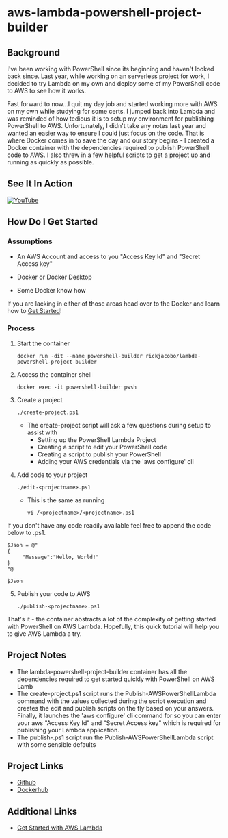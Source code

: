 # aws-lambda-powershell-project-builder

## Background

I've been working with PowerShell since its beginning and haven't looked back since. Last year, while working on an serverless project for work, I decided to try Lambda on my own and deploy some of my PowerShell code to AWS to see how it works. 

Fast forward to now...I quit my day job and started working more with AWS on my own while studying for some certs. I jumped back into Lambda and was reminded of how tedious it is to setup my environment for publishing PowerShell to AWS. Unfortunately, I didn't take any notes last year and wanted an easier way to ensure I could just focus on the code. That is where Docker comes in to save the day and our story begins - I created a Docker container with the dependencies required to publish PowerShell code to AWS. I also threw in a few helpful scripts to get a project up and running as quickly as possible. 



## See It In Action

[![YouTube](http://img.youtube.com/vi/jHd2FU3ISIs/0.jpg)](https://youtu.be/jHd2FU3ISIs)


## How Do I Get Started

### Assumptions

- An AWS Account and access to you "Access Key Id" and "Secret Access key"
- Docker or Docker Desktop

- Some Docker know how

If you are lacking in either of those areas head over to the Docker and learn how to [Get Started](https://www.docker.com/get-started)!



### Process

1. Start the container

   ````
   docker run -dit --name powershell-builder rickjacobo/lambda-powershell-project-builder
   ````

2. Access the container shell

   ````
   docker exec -it powershell-builder pwsh
   ````

3. Create a project

   ````
   ./create-project.ps1
   ````

   - The create-project script will ask a few questions during setup to assist with
     - Setting up the PowerShell Lambda Project
     - Creating a script to edit your PowerShell code
     - Creating a script to publish your PowerShell
     - Adding your AWS credentials via the 'aws configure' cli

4. Add code to your project

   ````
   ./edit-<projectname>.ps1
   ````

   - This is the same as running

     ````
     vi /<projectname>/<projectname>.ps1
     ````

If you don't have any code readily available feel free to append the code below to <projectname>.ps1.

````
$Json = @"
{
     "Message":"Hello, World!"
}
"@

$Json
````



5. Publish your code to AWS

   ````
   ./publish-<projectname>.ps1
   ````



That's it - the container abstracts a lot of the complexity of getting started with PowerShell on AWS Lambda. Hopefully, this quick tutorial will help you to give AWS Lambda a try.



## Project Notes

- The lambda-powershell-project-builder container has all the dependencies required to get started quickly with PowerShell on AWS Lamb
- The create-project.ps1 script runs the Publish-AWSPowerShellLambda command with the values collected during the script execution and creates the edit and publish scripts on the fly based on your answers. Finally, it launches the 'aws configure' cli command for so you can enter your aws "Access Key Id" and "Secret Access key" which is required for publishing your Lambda application.
- The publish-<project>.ps1 script run the Publish-AWSPowerShellLambda script with some sensible defaults



## Project Links

- [Github](https://github.com/rickjacobo/aws-lambda-powershell-project-builder)
- [Dockerhub](https://hub.docker.com/u/rickjacobo)



## Additional Links

- [Get Started with AWS Lambda](https://aws.amazon.com/lambda/)
